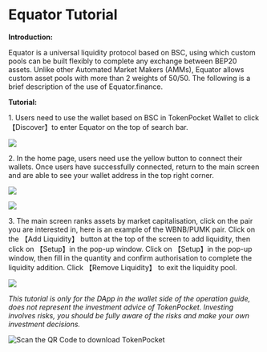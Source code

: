 # Equator Tutorial

**Introduction:**&#x20;

Equator is a universal liquidity protocol based on BSC, using which custom pools can be built flexibly to complete any exchange between BEP20 assets. Unlike other Automated Market Makers (AMMs), Equator allows custom asset pools with more than 2 weights of 50/50. The following is a brief description of the use of Equator.finance.&#x20;

**Tutorial:**

1\. Users need to use the wallet based on BSC in TokenPocket Wallet to click 【Discover】to enter Equator on the top of search bar.

![](https://tp-statics.tokenpocket.pro/token/tokenpocket-1619425198936.png)



2\. In the home page, users need use the yellow button to connect their wallets. Once users have successfully connected, return to the main screen and are able to see your wallet address in the top right corner.

![](https://tp-statics.tokenpocket.pro/token/tokenpocket-1619425276170.png)

![](https://tp-statics.tokenpocket.pro/token/tokenpocket-1619425287019.png)



3\. The main screen ranks assets by market capitalisation, click on the pair you are interested in, here is an example of the WBNB/PUMK pair. Click on the 【Add Liquidity】 button at the top of the screen to add liquidity, then click on 【Setup】in the pop-up window. Click on 【Setup】in the pop-up window, then fill in the quantity and confirm authorisation to complete the liquidity addition. Click 【Remove Liquidity】 to exit the liquidity pool.

![](https://tp-statics.tokenpocket.pro/token/tokenpocket-1619425338472.png)



_This tutorial is only for the DApp in the wallet side of the operation guide, does not represent the investment advice of TokenPocket. Investing involves risks, you should be fully aware of the risks and make your own investment decisions._

![Scan the QR Code to download TokenPocket](https://tp-statics.tokenpocket.pro/dapp/tokenpocket-1615532554741.jpg)
